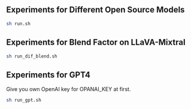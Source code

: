 ## Experiments for Different Open Source Models
```bash
sh run.sh
```

## Experiments for Blend Factor on LLaVA-Mixtral
```bash
sh run_dif_blend.sh
```

## Experiments for GPT4
Give you own OpenAI key for OPANAI_KEY at first.
```bash
sh run_gpt.sh
```